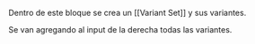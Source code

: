 Dentro de este bloque se crea un [[Variant Set]] y sus variantes.

Se van agregando al input de la derecha todas las variantes.